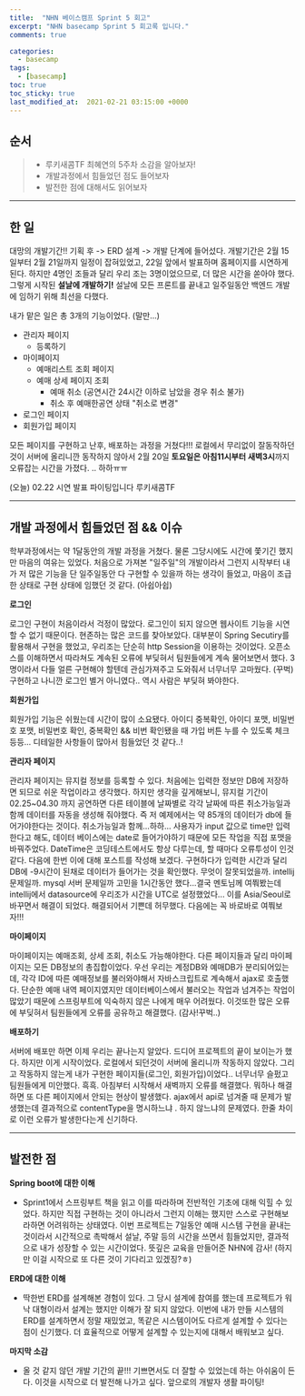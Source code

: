 ```yaml
---
title:  "NHN 베이스캠프 Sprint 5 회고"
excerpt: "NHN basecamp Sprint 5 회고록 입니다."
comments: true

categories:
  - basecamp
tags: 
  - [basecamp]
toc: true
toc_sticky: true
last_modified_at:  2021-02-21 03:15:00 +0000
---
```


## 순서

> - 루키새콤TF 최혜연의 5주차 소감을 알아보자!
> - 개발과정에서 힘들었던 점도 들어보자
> - 발전한 점에 대해서도 읽어보자

---

## 한 일 

대망의 개발기간!! 기획 후 -> ERD 설계 -> 개발 단계에 들어섰다. 개발기간은 2월 15일부터 2월 21일까지 일정이 잡혀있었고, 22일 앞에서 발표하며 홈페이지를 시연하게 된다. 하지만 4명인 조들과 달리 우리 조는 3명이었으므로, 더 많은 시간을 쏟아야 했다. 그렇게 시작된 **설날에 개발하기!** 설날에 모든 프론트를 끝내고 일주일동안 백엔드 개발에 임하기 위해 최선을 다했다. 

내가 맡은 일은 총 3개의 기능이었다. (말만...)

- 관리자 페이지 
  - 등록하기
- 마이페이지 
  - 예매리스트 조회 페이지
  - 예매 상세 페이지 조회
    - 예매 취소 (공연시간 24시간 이하로 남았을 경우 취소 불가)
    - 취소 후 예매한공연 상태 "취소로 변경"
- 로그인 페이지
- 회원가입 페이지



모든 페이지를 구현하고 난후, 배포하는 과정을 거쳤다!!! 로컬에서 무리없이 잘동작하던 것이 서버에 올리니깐 동작하지 않아서 2월 20일 **토요일은 아침11시부터 새벽3시**까지 오류잡는 시간을 가졌다. .. 하하ㅠㅠ

(오늘) 02.22 시연 발표 파이팅입니다 루키새콤TF



---

## 개발 과정에서 힘들었던 점 && 이슈

학부과정에서는 약 1달동안의 개발 과정을 거쳤다. 물론 그당시에도 시간에 쫓기긴 했지만 마음의 여유는 있었다. 처음으로 가져본 "일주일"의 개발이라서 그런지 시작부터 내가 저 많은 기능을 단 일주일동안 다 구현할 수 있을까 하는 생각이 들었고, 마음이 조급한 상태로 구현 상태에 임했던 것 같다. (아쉽아쉽)



**로그인**

로그인 구현이 처음이라서 걱정이 많았다. 로그인이 되지 않으면 웹사이트 기능을 시연할 수 없기 때문이다. 현존하는 많은 코드를 찾아보았다. 대부분이 Spring Secutiry를 활용해서 구현을 했었고, 우리조는 단순히 http Session을 이용하는 것이었다. 오픈소스를 이해하면서 따라쳐도 계속된 오류에 부딪혀서 팀원들에게 계속 물어보면서 했다. 3명이라서 다들 얼른 구현해야 할텐데 관심가져주고 도와줘서 너무너무 고마웠다. (꾸벅) 구현하고 나니깐 로그인 별거 아니였다.. 역시 사람은 부딪혀 봐야한다.

 

**회원가입**

회원가입 기능은 쉬웠는데 시간이 많이 소요됐다. 아이디 중복확인, 아이디 포맷, 비밀번호 포맷, 비밀번호 확인, 중복확인 && 비번 확인됐을 때 가입 버튼 누를 수 있도록 체크 등등... 디테일한 사항들이 많아서 힘들었던 것 같다..!



**관리자 페이지** 

관리자 페이지는 뮤지컬 정보를 등록할 수 있다. 처음에는 입력한 정보만 DB에 저장하면 되므로 쉬운 작업이라고 생각했다. 하지만 생각을 깊게해보니, 뮤지컬 기간이 02.25~04.30 까지 공연하면 다른 테이블에 날짜별로 각각 날짜에 따른 취소가능일과 함께 데이터를 자동을 생성해 줘야했다. 즉 저 예제에서는 약 85개의 데이터가 db에 들어가야한다는 것이다. 취소가능일과 함께...하하... 사용자가 input 값으로 time만 입력한다고 해도, 데이터 베이스에는 date로 들어가야하기 때문에 모든 작업을 직접 포맷을 바꿔주었다. DateTime은 코딩테스트에서도 항상 다루는데, 할 때마다 오류투성이 인것같다. 다음에 한번 이에 대해 포스트를 작성해 보겠다.  구현하다가 입력한 시간과 달리 DB에 -9시간이 된채로 데이터가 들어가는 것을 확인했다. 무엇이 잘못되었을까. intellij문제일까. mysql 서버 문제일까 고민을 1시간동안 했다...결국 멘토님께 여쭤봤는데 intellij에서 datasource에 우리조가 시간을 UTC로 설정했었다... 이를 Asia/Seoul로 바꾸면서 해결이 되었다. 해결되어서 기쁜데 허무했다. 다음에는 꼭 바로바로 여쭤보자!!!



**마이페이지**

마이페이지는 예매조회, 상세 조회, 취소도 가능해야한다. 다른 페이지들과 달리 마이페이지는 모든 DB정보의 총집합이었다. 우선 우리는 계정DB와 예매DB가 분리되어있는데, 각각 ID에 따른 예매정보를 불러와야해서 자바스크립트로 계속해서 ajax로 호출했다. 단순한 예매 내역 페이지였지만 데이터베이스에서 불러오는 작업과 넘겨주는 작업이 많았기 때문에 스프링부트에 익숙하지 않은 나에게 매우 어려웠다. 이것또한 많은 오류에 부딪혀서 팀원들에게 오류를 공유하고 해결했다. (감사!꾸벅..)



**배포하기** 

서버에 배포만 하면 이제 우리는 끝나는지 알았다. 드디어 프로젝트의 끝이 보이는가 했다. 하지만 이게 시작이었다. 로컬에서 되던것이 서버에 올리니까 작동하지 않았다. 그리고 작동하지 않는게 내가 구현한 페이지들(로그인, 회원가입)이었다.. 너무너무 슬펐고 팀원들에게 미안했다. 흑흑. 아침부터 시작해서 새벽까지 오류를 해결했다. 뭐하나 해결하면 또 다른 페이지에서 안되는 현상이 발생했다. ajax에서 api로 넘겨줄 때 문제가 발생했는데 결과적으로 contentType을 명시하느냐 . 하지 않느냐의 문제였다. 한줄 차이로 이런 오류가 발생한다는게 신기하다.



---

## 발전한 점 

**Spring boot에 대한 이해**

-  Sprint1에서 스프링부트 책을 읽고 이를 따라하며 전반적인 기초에 대해 익힐 수 있었다. 하지만 직접 구현하는 것이 아니라서 그런지 이해는 했지만 스스로 구현해보라하면 어려워하는 상태였다. 이번 프로젝트는 7일동안 예매 시스템 구현을 끝내는 것이라서 시간적으로 촉박해서 설날, 주말 등의 시간을 쓰면서 힘들었지만, 결과적으로 내가 성장할 수 있는 시간이었다. 뜻깊은 교육을 만들어준 NHN에 감사! (하지만 이걸 시작으로 또 다른 것이 기다리고 있겠징?ㅎ)

**ERD에 대한 이해**

- 딱한번 ERD를 설계해본 경험이 있다. 그 당시 설계에 참여를 했는데 프로젝트가 워낙 대형이라서 설계는 했지만 이해가 잘 되지 않았다. 이번에 내가 만들 시스템의 ERD를 설계하면서 정말 재밌었고, 똑같은 시스템이어도 다르게 설계할 수 있다는 점이 신기했다. 더 효율적으로 어떻게 설계할 수 있는지에 대해서 배워보고 싶다. 

**마지막 소감**

- 올 것 같지 않던 개발 기간의 끝!!! 기쁘면서도 더 잘할 수 있었는데 하는 아쉬움이 든다. 이것을 시작으로 더 발전해 나가고 싶다. 앞으로의 개발자 생활 파이팅!

